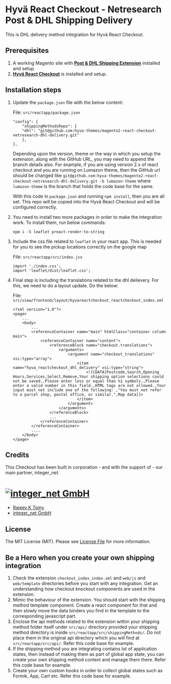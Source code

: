 # Hyvä React Checkout - Netresearch Post & DHL Shipping Delivery

This is DHL delivery method integration for Hyvä React Checkout.

## Prerequisites

1. A working Magento site with **[Post & DHL Shipping Extension](https://github.com/netresearch/dhl-shipping-m2)** installed and setup.
2. **[Hyvä React Checkout](https://github.com/hyva-themes/magento2-react-checkout)** is installed and setup.

## Installation steps

1. Update the `package.json` file with the below content:

    File: `src/reactapp/package.json`
    ```
    "config": {
        "shippingMethodsRepo": {
        "dhl": "git@github.com:hyva-themes/magento2-react-checkout-netresearch-dhl-delivery.git"
        },
    },
    ```

    Depending upon the version, theme or the way in which you setup the extension, along with the GitHub URL, you may need to append the branch details also. For example, if you are using version 2.x of react checkout and you are running on Lumazon theme, then the GitHub url should be changed like `git@github.com:hyva-themes/magento2-react-checkout-netresearch-dhl-delivery.git -b lumazon-theme` where `lumazon-theme` is the branch that holds the code base for the same.

    With this code in `package.json` and running `npm install`, then you are all set. This repo will be copied into the Hyvä React Checkout and will be configured correctly.

2. You need to install two more packages in order to make the integration work. To install them, run below commands:

    ```
    npm i -S leaflet preact-render-to-string
    ```

3. Include the css file related to `leaflet` in your react app. This is needed for you to see the pickup locations correctly on the google map

    File: `src/reactapp/src/index.jsx`
    ```
    import './index.css';
    import 'leaflet/dist/leaflet.css';
    ```

4. Final step is including the translations related to the dhl delievery. For this, we need to do a layout update. Do the below:

    File: `src/view/frontend/layout/hyvareactcheckout_reactcheckout_index.xml`
    ```
    <?xml version="1.0"?>
    <page>
        ...
        <body>
            ...
            <referenceContainer name="main" htmlClass="container column main">
                <referenceContainer name="content">
                    <referenceBlock name="checkout.translations">
                        <arguments>
                            <argument name="checkout_translations" xsi:type="array">
                                <item name="hyva_reactcheckout_dhl_delivery" xsi:type="string">
                                    <![CDATA[Postcode,Search,Opening Hours,Services,Select,Remove,Your shipping option selections could not be saved.,Please enter less or equal than %1 symbols.,Please enter a valid number in this field.,HTML tags are not allowed.,Your input must not include one of the following: ,"You must not refer to a parcel shop, postal office, or similar.",Map data]]>
                                </item>
                            </argument>
                        </arguments>
                    </referenceBlock>
                    ...
                </referenceContainer>
            </referenceContainer>
            ....
        </body>
    </page>
    ```

## Credits

This Checkout has been built in corporation - and with the support of - our main partner, integer_net.

# [![integer_net GmbH](https://github.com/hyva-themes/magento2-react-checkout/blob/documentation/docs/images/logo-integernet.png)](https://integer-net.de)

- [Rajeev K Tomy][link-author]
- [integer_net GmbH][link-company1]

## License

The MIT License (MIT). Please see [License File](LICENSE.txt) for more information.

[ico-compatibility]: https://img.shields.io/badge/magento-%202.3%20|%202.4-brightgreen.svg?logo=magento&longCache=true&style=flat-square

## Be a Hero when you create your own shipping integration

1. Check the extension `checkout_index_index.xml` and `web/js` and `web/template` directories before you start with any integration. Get an understanding how checkout knockout components are used in the extension.
2. Mimic the behaviour of the extension. You should start with the shipping method template component. Create a react component for that and then slowly move the data binders you find in the template to the corresponding javascript part.
3. Enclose the api methods related to the extension within your shipping method folder itself under `src/api/` directory provided your shipping method directory is inside `src/reactapp/src/shippingMethods/`. Do not place them in the original api directory which you will find at `src/reactapp/src/api/`. Refer this code base for example.
4. If the shipping method you are integrating contains lot of application states, then instead of making them as part of global app state, you can create your own shipping method context and manage them there. Refer this code base for example.
5. Create your own custom hooks in order to collect global states such as Formik, App, Cart etc. Refer this code base for example.

[link-author]: https://github.com/progammer-rkt
[link-company1]: https://integer-net.com
